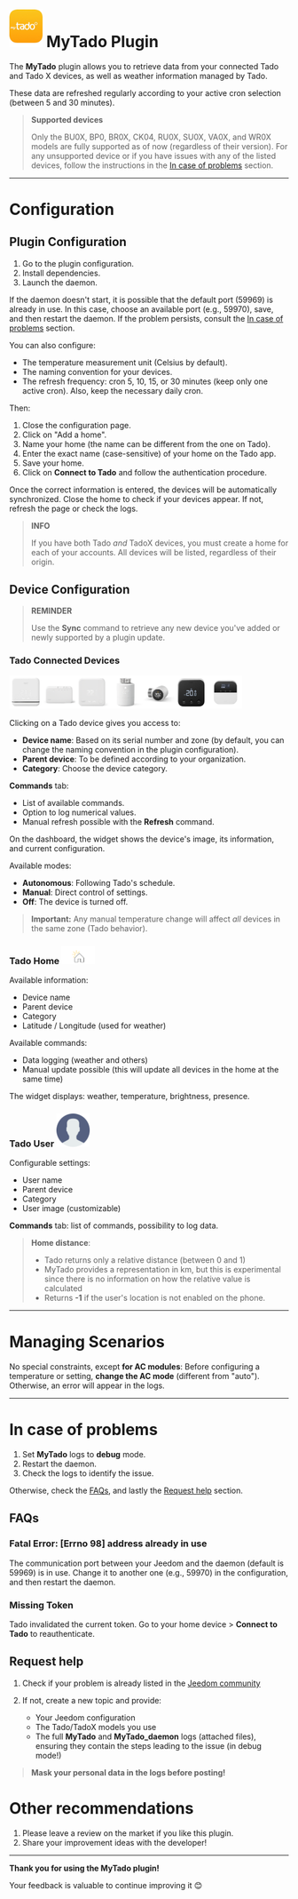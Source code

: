 # <img src="../images/MyTado_icon.png" width="60"/> MyTado Plugin

The **MyTado** plugin allows you to retrieve data from your connected Tado and Tado X devices, as well as weather information managed by Tado.

These data are refreshed regularly according to your active cron selection (between 5 and 30 minutes).

> **Supported devices**
>
> Only the BU0X, BP0, BR0X, CK04, RU0X, SU0X, VA0X, and WR0X models are fully supported as of now (regardless of their version).
> For any unsupported device or if you have issues with any of the listed devices, follow the instructions in the [In case of problems](#in-case-of-problems) section.

---

# Configuration

## Plugin Configuration

1. Go to the plugin configuration.
2. Install dependencies.
3. Launch the daemon.

If the daemon doesn't start, it is possible that the default port (59969) is already in use. In this case, choose an available port (e.g., 59970), save, and then restart the daemon. If the problem persists, consult the [In case of problems](#in-case-of-problems) section.

You can also configure:
- The temperature measurement unit (Celsius by default).
- The naming convention for your devices.
- The refresh frequency: cron 5, 10, 15, or 30 minutes (keep only one active cron). Also, keep the necessary daily cron.

Then:

1. Close the configuration page.
2. Click on "Add a home".
3. Name your home (the name can be different from the one on Tado).
4. Enter the exact name (case-sensitive) of your home on the Tado app.
5. Save your home.
6. Click on **Connect to Tado** and follow the authentication procedure.

Once the correct information is entered, the devices will be automatically synchronized. Close the home to check if your devices appear. If not, refresh the page or check the logs.

> **INFO**
>
> If you have both Tado *and* TadoX devices, you must create a home for each of your accounts. All devices will be listed, regardless of their origin.

## Device Configuration

> **REMINDER**
>
> Use the **Sync** command to retrieve any new device you've added or newly supported by a plugin update.

### Tado Connected Devices
<img src="../images/WR0X.png" width="60"/><img src="../images/BU0X.png" width="60"/><img src="../images/RU0X.png" width="60"/><img src="../images/VA0X.png" width="60"/><img src="../images/VA04.png" width="60"/><img src="../images/RU04.png" width="60"/><img src="../images/CK04.png" width="60"/>

Clicking on a Tado device gives you access to:

- **Device name**: Based on its serial number and zone (by default, you can change the naming convention in the plugin configuration).
- **Parent device**: To be defined according to your organization.
- **Category**: Choose the device category.

**Commands** tab:
- List of available commands.
- Option to log numerical values.
- Manual refresh possible with the **Refresh** command.

On the dashboard, the widget shows the device's image, its information, and current configuration.

Available modes:
- **Autonomous**: Following Tado's schedule.
- **Manual**: Direct control of settings.
- **Off**: The device is turned off.

> **Important:**
> Any manual temperature change will affect *all* devices in the same zone (Tado behavior).

### Tado Home <img src="../images/HomeEq.svg" width="60"/>

Available information:
- Device name
- Parent device
- Category
- Latitude / Longitude (used for weather)

Available commands:
- Data logging (weather and others)
- Manual update possible (this will update all devices in the home at the same time)

The widget displays: weather, temperature, brightness, presence.

### Tado User <img src="../images/MyTado_user.png" width="60"/>

Configurable settings:
- User name
- Parent device
- Category
- User image (customizable)

**Commands** tab: list of commands, possibility to log data.

> **Home distance**:
> - Tado returns only a relative distance (between 0 and 1)
> - MyTado provides a representation in km, but this is experimental since there is no information on how the relative value is calculated
> - Returns **-1** if the user's location is not enabled on the phone.

---

# Managing Scenarios

No special constraints, except **for AC modules**:
Before configuring a temperature or setting, **change the AC mode** (different from "auto"). Otherwise, an error will appear in the logs.

---

# In case of problems

1. Set **MyTado** logs to **debug** mode.
2. Restart the daemon.
3. Check the logs to identify the issue.

Otherwise, check the [FAQs](#faqs), and lastly the [Request help](#request-help) section.

## FAQs

### Fatal Error: [Errno 98] address already in use

The communication port between your Jeedom and the daemon (default is 59969) is in use. Change it to another one (e.g., 59970) in the configuration, and then restart the daemon.

### Missing Token

Tado invalidated the current token. Go to your home device > **Connect to Tado** to reauthenticate.

## Request help

1. Check if your problem is already listed in the [Jeedom community](https://community.jeedom.com/tag/plugin-mytado)

2. If not, create a new topic and provide:
   - Your Jeedom configuration
   - The Tado/TadoX models you use
   - The full **MyTado** and **MyTado_daemon** logs (attached files), ensuring they contain the steps leading to the issue (in debug mode!)

> **Mask your personal data in the logs before posting!**

# Other recommendations

1. Please leave a review on the market if you like this plugin.
2. Share your improvement ideas with the developer!

---

**Thank you for using the MyTado plugin!**

Your feedback is valuable to continue improving it 😊
